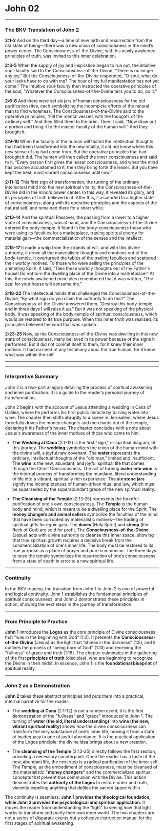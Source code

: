# John 02
***

### **The BKV Translation of John 2**

**2:1-2**
And on the third day—a time of new birth and resurrection from the old state of being—there was a new union of consciousness in the mind’s power center. The Consciousness-of-the-Divine, with his newly awakened principles of truth, was invited to this inner celebration.

**2:3-5**
When the supply of joy and inspiration began to run out, the intuitive soul-faculty said to the Consciousness-of-the-Divine, “There is no longer any joy.” But the Consciousness-of-the-Divine responded, “O soul, what do your lacks have to do with me? The hour of my full manifestation has not yet come.” The intuitive soul-faculty then instructed the operative principles of the soul, “Whatever the Consciousness-of-the-Divine tells you to do, do it.”

**2:6-8**
And there were set six jars of human consciousness for the old purification rites, each symbolizing the incomplete efforts of the natural man to find wholeness. The Consciousness-of-the-Divine said to the operative principles, “Fill the mental vessels with the thoughts of the ordinary self.” And they filled them to the brim. Then it said, “Now draw out a portion and bring it to the master faculty of the human will.” And they brought it.

**2:9-10**
When the faculty of the human will tasted the intellectual thoughts that had been transformed into the new vitality, it did not know where this new sense of joy had come from. But the operative principles that had brought it did. The human will then called the inner consciousness and said to it, “Every person first gives the lesser consciousness, and when the mind has become accustomed to it, then they bring forth the lesser. But you have kept the best, most vibrant consciousness until now.”

**2:11-12**
This first sign of transformation, the turning of the ordinary intellectual mind into the new spiritual vitality, the Consciousness-of-the-Divine did in the mind's power center. In this way, it revealed its glory, and its principles of truth believed in it. After this, it ascended to a higher state of consciousness, along with its operative principles and the aspects of the natural self, and remained there for a short while.

**2:13-14**
And the spiritual Passover, the passing from a lower to a higher state of consciousness, was at hand, and the Consciousness-of-the-Divine entered the body-temple. It found in the body-consciousness those who were using its faculties for a marketplace, trading spiritual energy for material gain—the commercialization of the senses and the intellect.

**2:15-17**
It made a whip from the strands of will, and with this divine authority, it drove all the materialistic thoughts and emotions out of the body-temple. It overturned the tables of the trading faculties and scattered their worldly motives. To those who were selling the principles of the animating Spirit, it said, “Take these worldly thoughts out of my Father's house! Do not turn the dwelling place of the Divine into a marketplace!” At this, the newly awakened principles remembered that it was written, "The zeal for your house will consume me.”

**2:18-22**
The intellectual minds then challenged the Consciousness-of-the-Divine, “By what sign do you claim the authority to do this?” The Consciousness-of-the-Divine answered them, “Destroy this body-temple, and in three days I will raise it up.” But it was not speaking of the physical body. It was speaking of the body-temple of spiritual consciousness, which would be restored to its true purpose. When this inner truth was realized, its principles believed the word that was spoken.

**2:23-25**
Now, as the Consciousness-of-the-Divine was dwelling in this new state of consciousness, many believed in its power because of the signs it performed. But it did not commit itself to them, for it knew their inner motives. It had no need of any testimony about the true human, for it knew what was within the self.

***
---

### **Interpretive Summary**

John 2 is a two-part allegory detailing the process of spiritual awakening and inner purification. It is a guide to the reader’s personal journey of transformation.

John 2 begins with the account of Jesus attending a wedding in Cana of Galilee, where he performs his first public miracle by turning water into wine. The chapter then shifts abruptly to a scene in Jerusalem, where Jesus forcefully drives the money changers and merchants out of the temple, declaring it his Father's house. The chapter concludes with a note about Jesus's awareness of the inner motives of those who came to him.  

* **The Wedding at Cana** (2:1-12) is the first "sign," or spiritual diagram, of this journey. The **wedding** symbolizes the union of the human mind with the divine will, a joyful new covenant. The **water** represents the ordinary, intellectual thoughts of the "old man," limited and insufficient. The **wine** is the new, abundant, and joyful spiritual life that comes through the Christ Consciousness. The act of turning **water into wine** is the internal process of transforming the mundane, literal understanding of life into a vibrant, spiritually rich experience. The **six stone jars** signify the incompleteness of human-driven ritual and law, which must be superseded by the superabundant grace of the new spiritual reality.

* **The Cleansing of the Temple** (2:13-25) represents the forceful purification of one's own consciousness. The **Temple** is the human body and mind, which is meant to be a dwelling place for the Spirit. The **money changers and animal sellers** symbolize the faculties of the mind that have been corrupted by materialistic motives—the trading of spiritual gifts for egoic gain. The **doves** (Holy Spirit) and **sheep** (the flock of God) are sold for profit. The **Consciousness-of-the-Divine** (Jesus) acts with divine authority to cleanse this inner space, showing that true spiritual growth requires a decisive break from the commercialization of one's inner life. The body must be restored to its true purpose as a place of prayer and pure communion. The three days to raise the temple symbolizes the resurrection of one’s consciousness from a state of death in error to a new spiritual life.


***


### **Continuity**   

In the BKV reading, the transition from John 1 to John 2 is one of powerful and logical continuity. John 1 establishes the fundamental principles of spiritual consciousness, and John 2 demonstrates these principles in action, showing the next steps in the journey of transformation.

***

### **From Principle to Practice**

**John 1** introduces the **Logos** as the core principle of Divine consciousness that "was in the beginning with God" (1:2). It presents the **Consciousness-of-the-Divine** (Jesus) as the light that "shines in the darkness" (1:5), and it outlines the process of "being born of God" (1:13) and receiving the "fullness" of grace and truth (1:16). The chapter culminates in the gathering of the first **principles of truth** (disciples), who are beginning to recognize the Divine in their midst. In essence, John 1 is the **foundational blueprint** of spiritual reality.

***

### **John 2 as a Demonstration**

**John 2** takes these abstract principles and puts them into a practical, internal narrative for the reader.

* The **wedding at Cana** (2:1-12) is not a random event; it is the first demonstration of the "fullness" and "grace" introduced in John 1. The turning of **water (the old, literal understanding)** into **wine (the new, vibrant spiritual reality)** shows how the divine consciousness can transform the very substance of one's inner life, moving it from a state of inadequacy to one of joyful abundance. It is the practical application of the Logos principle: the divine idea brings about a new creation.

* The **cleansing of the Temple** (2:13-25) directly follows the first section, providing a necessary counterpoint. Once the reader has a taste of the new, abundant life, the next step is a radical purification of the inner self. The Temple, as the embodiment of consciousness, must be cleansed of the materialistic **"money changers"** and the commercialized spiritual concepts that prevent true communion with the Divine. This action demonstrates the **authority of the Logos** to restore order and truth, violently expelling anything that defiles the sacred space within.

The continuity is seamless: **John 1 provides the theological foundation, while John 2 provides the psychological and spiritual application.** It moves the reader from understanding the "light" to seeing how that light works to transform and purify their own inner world. The two chapters are not a series of disparate events but a cohesive instruction manual for the first stages of spiritual awakening.
